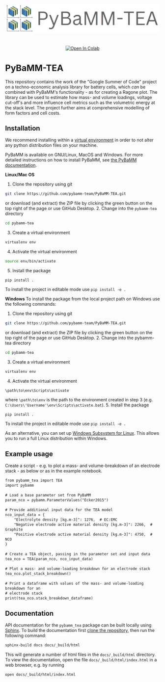 
![PyBaMM-TEA-logo](https://github.com/pybamm-team/pybamm-tea/blob/main/docs/_static/pybamm_tea_logo.PNG)

#

<div align="center">

[![Open In Colab](https://colab.research.google.com/assets/colab-badge.svg)](https://colab.research.google.com/github/pybamm-team/PyBaMM/blob/main/)


</div>


# PyBaMM-TEA

This repository contains the work of the "Google Summer of Code" project on a techno-economic analysis library for battery cells, which _can_ be combined with PyBaMM's functionality - as for creating a Ragone plot. The library can be used to estimate how mass- and volume loadings, voltage cut-off's and more influence cell metrics such as the volumetric energy at the stack level. The project further aims at comprehensive modelling of form factors and cell costs.

## Installation
We recommend installing within a [virtual environment](https://docs.python.org/3/tutorial/venv.html) in order to not alter any python distribution files on your machine.

PyBaMM is available on GNU/Linux, MacOS and Windows. For more detailed instructions on how to install PyBaMM, see [the PyBaMM documentation](https://pybamm.readthedocs.io/en/latest/install/GNU-linux.html#user-install).

**Linux/Mac OS**
1. Clone the repository using git
```bash
git clone https://github.com/pybamm-team/PyBaMM-TEA.git
```
or download (and extract) the ZIP file by clicking the green button on the top right of the page or use GitHub Desktop.
2. Change into the `pybamm-tea` directory
```bash
cd pybamm-tea
```
3. Create a virtual environment
```bash
virtualenv env
```
4. Activate the virtual environment
```bash
source env/bin/activate
```
5. Install the package
```
pip install .
```
To install the project in editable mode use `pip install -e .`

**Windows**
To install the package from the local project path on Windows use the following commands:

1. Clone the repository using git
```bash
git clone https://github.com/pybamm-team/PyBaMM-TEA.git
```
or download (and extract) the ZIP file by clicking the green button on the top right of the page or use GitHub Desktop.
2. Change into the pybamm-tea directory
```bash
cd pybamm-tea
```
3. Create a virtual environment
```bash
virtualenv env
```
4. Activate the virtual environment
```
\path\to\env\Scripts\activate
```
where `\path\to\env` is the path to the environment created in step 3 (e.g. `C:\Users\'Username'\env\Scripts\activate.bat`).
5. Install the package
```bash
pip install .
```
To install the project in editable mode use `pip install -e .`

As an alternative, you can set up [Windows Subsystem for Linux](https://docs.microsoft.com/en-us/windows/wsl/about). This allows you to run a full Linux distribution within Windows.

## Example usage

Create a script - e.g. to plot a mass- and volume-breakdown of an electrode stack - as below or as in the example notebook.

```python3
from pybamm_tea import TEA
import pybamm

# Load a base parameter set from PyBaMM
param_nco = pybamm.ParameterValues("Ecker2015")

# Provide additional input data for the TEA model
nco_input_data = {
    "Electrolyte density [kg.m-3]": 1276,  # EC:EMC
    "Negative electrode active material density [kg.m-3]": 2266,  # Graphite
    "Positive electrode active material density [kg.m-3]": 4750,  # NCO
}

# Create a TEA object, passing in the parameter set and input data
tea_nco = TEA(param_nco, nco_input_data)

# Plot a mass- and volume-loading breakdown for an electrode stack
tea_nco.plot_stack_breakdown()

# Print a dataframe with values of the mass- and volume-loading breakdown for an
# electrode stack
print(tea_nco.stack_breakdown_dataframe)
```

## Documentation
API documentation for the `pybamm_tea` package can be built locally using [Sphinx](https://www.sphinx-doc.org/en/master/). To build the documentation first [clone the repository](https://github.com/git-guides/git-clone), then run the following command:
```bash
sphinx-build docs docs/_build/html  
```
This will generate a number of html files in the `docs/_build/html` directory. To view the documentation, open the file `docs/_build/html/index.html` in a web browser, e.g. by running
```bash
open docs/_build/html/index.html
```
